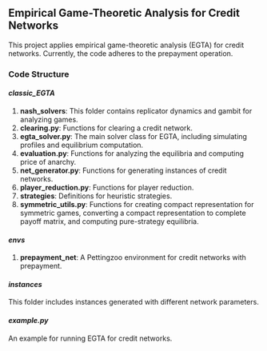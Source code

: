 ## Empirical Game-Theoretic Analysis for Credit Networks
This project applies empirical game-theoretic analysis (EGTA) for credit networks. 
Currently, the code adheres to the prepayment operation. 

### Code Structure
#### *classic_EGTA* 
1. **nash_solvers**: This folder contains replicator dynamics and gambit for analyzing games.
2. **clearing.py**: Functions for clearing a credit network.
3. **egta_solver.py**: The main solver class for EGTA, including simulating profiles and equilibrium computation.
4. **evaluation.py**: Functions for analyzing the equilibria and computing price of anarchy. 
5. **net_generator.py**: Functions for generating instances of credit networks.
6. **player_reduction.py**: Functions for player reduction.
7. **strategies**: Definitions for heuristic strategies.
8. **symmetric_utils.py**: Functions for creating compact representation for symmetric games, 
converting a compact representation to complete payoff matrix, and computing pure-strategy equilibria.

#### *envs*
1. **prepayment_net**: A Pettingzoo environment for credit networks with prepayment.

#### *instances*
This folder includes instances generated with different network parameters.

#### *example.py*
An example for running EGTA for credit networks.

